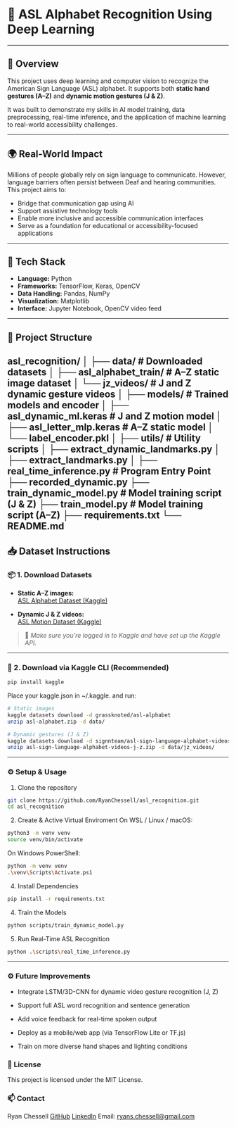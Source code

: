 # 🧠 ASL Alphabet Recognition Using Deep Learning

---

## 📌 Overview

This project uses deep learning and computer vision to recognize the American Sign Language (ASL) alphabet. It supports both **static hand gestures (A–Z)** and **dynamic motion gestures (J & Z)**.

It was built to demonstrate my skills in AI model training, data preprocessing, real-time inference, and the application of machine learning to real-world accessibility challenges.

---

## 🌍 Real-World Impact

Millions of people globally rely on sign language to communicate. However, language barriers often persist between Deaf and hearing communities. This project aims to:

- Bridge that communication gap using AI
- Support assistive technology tools
- Enable more inclusive and accessible communication interfaces
- Serve as a foundation for educational or accessibility-focused applications

---

## 🧪 Tech Stack

- **Language:** Python  
- **Frameworks:** TensorFlow, Keras, OpenCV  
- **Data Handling:** Pandas, NumPy  
- **Visualization:** Matplotlib  
- **Interface:** Jupyter Notebook, OpenCV video feed

---

## 📁 Project Structure


asl_recognition/
│
├── data/ # Downloaded datasets
│ ├── asl_alphabet_train/ # A–Z static image dataset
│ └── jz_videos/ # J and Z dynamic gesture videos
│
├── models/ # Trained models and encoder
│ ├── asl_dynamic_ml.keras # J and Z motion model
│ ├── asl_letter_mlp.keras # A–Z static model
│ └── label_encoder.pkl 
│
├── utils/ # Utility scripts
│ ├── extract_dynamic_landmarks.py
│ ├── extract_landmarks.py
│
├── real_time_inference.py # Program Entry Point
├── recorded_dynamic.py 
├── train_dynamic_model.py # Model training script (J & Z)
├── train_model.py # Model training script (A–Z)
├── requirements.txt 
└── README.md 
---

## 📥 Dataset Instructions

### 📦 1. Download Datasets

- **Static A–Z images:**  
  [ASL Alphabet Dataset (Kaggle)](https://www.kaggle.com/datasets/grassknoted/asl-alphabet)

- **Dynamic J & Z videos:**  
  [ASL Motion Dataset (Kaggle)](https://www.kaggle.com/datasets/signnteam/asl-sign-language-alphabet-videos-j-z)

> 🔐 *Make sure you’re logged in to Kaggle and have set up the Kaggle API.*

---

### 🔽 2. Download via Kaggle CLI (Recommended)
```bash
pip install kaggle
```
Place your kaggle.json in ~/.kaggle. and run:
```bash
# Static images
kaggle datasets download -d grassknoted/asl-alphabet
unzip asl-alphabet.zip -d data/

# Dynamic gestures (J & Z)
kaggle datasets download -d signnteam/asl-sign-language-alphabet-videos-j-z
unzip asl-sign-language-alphabet-videos-j-z.zip -d data/jz_videos/
```

---

### ⚙️ Setup & Usage
1. Clone the repository
```bash
git clone https://github.com/RyanChessell/asl_recognition.git
cd asl_recognition
```
2. Create & Active Virtual Enviroment
On WSL / Linux / macOS:
```bash
python3 -m venv venv
source venv/bin/activate
```
On Windows PowerShell:
```bash
python -m venv venv
.\venv\Scripts\Activate.ps1
```

4. Install Dependencies
```bash
pip install -r requirements.txt
```

4. Train the Models
```bash
python scripts/train_dynamic_model.py
```
5. Run Real-Time ASL Recognition
```bash
python .\scripts\real_time_inference.py
```

---

### ⚙️ Future Improvements
- Integrate LSTM/3D-CNN for dynamic video gesture recognition (J, Z)

- Support full ASL word recognition and sentence generation

- Add voice feedback for real-time spoken output

- Deploy as a mobile/web app (via TensorFlow Lite or TF.js)

- Train on more diverse hand shapes and lighting conditions

### 📜 License
This project is licensed under the MIT License.

### 📫 Contact
Ryan Chessell
[GitHub](https://github.com/RyanChessell)
[LinkedIn](www.linkedin.com/in/ryanchessell)
Email: ryans.chessell@gmail.com




